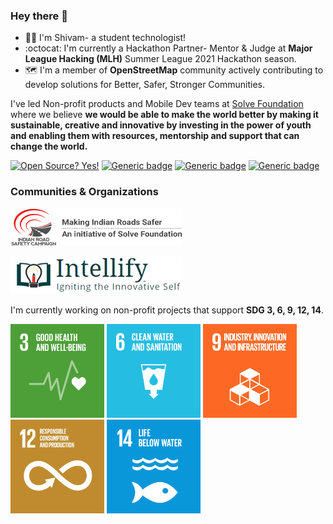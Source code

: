 ### Hey there 👋

- :man_technologist: I'm Shivam- a student technologist! 
- :octocat: I'm currently a Hackathon Partner- Mentor & Judge at **Major League Hacking (MLH)** Summer League 2021 Hackathon season.
- :world_map: I'm a member of **OpenStreetMap** community actively contributing to develop solutions for Better, Safer, Stronger Communities. 

I've led Non-profit products and Mobile Dev teams at [Solve Foundation](https://solvefoundation.org/) where we believe **we would be able to make the world better by making it sustainable, creative and innovative by investing in the power of youth and enabling them with resources, mentorship and support that can change the world.**

[![Open Source? Yes!](https://badgen.net/badge/Open%20Source%20%3F/Yes%21/blue?icon=github)]() [![Generic badge](https://img.shields.io/badge/Mapsui-Contributor-<COLOR>.svg)](https://github.com/Mapsui/Mapsui/graphs/contributors) [![Generic badge](https://badges.devpost-shields.com/get-badge?name=Portfolio&id=project-id&type=small-logo-left-text-blend&style=flat)](https://devpost.com/shivam-318b?ref_content=user-portfolio&ref_feature=portfolio&ref_medium=global-nav) [![Generic badge](https://badgen.net/badge/icon/medium?icon=medium&label)](https://medium.com/@shivambeniwal)

### Communities & Organizations

<p>
  <a href="https://irsc.road-safety.co.in/" title="">
<img src="https://raw.githubusercontent.com/devthepenguin/devthepenguin/master/Resources/irsc_logo.png" alt="" width="275" height="60"> 
    </a>
 </p>
 
 <p>
  <a href="https://www.intellify.in/" title="">
<img src="https://raw.githubusercontent.com/devthepenguin/devthepenguin/master/Resources/logo-new.png" alt="" width="275" height="60">
    </a>
  </p>

I'm currently working on non-profit projects that support **SDG 3, 6, 9, 12, 14**.

<img src="https://raw.githubusercontent.com/devthepenguin/devthepenguin/master/Resources/E_GIF_03.gif" alt="" width="150" height="150"> <img src="https://raw.githubusercontent.com/devthepenguin/devthepenguin/master/Resources/SDG-6.gif" alt="" width="150" height="150"> <img src="https://raw.githubusercontent.com/devthepenguin/devthepenguin/master/Resources/E_GIF_09.gif" alt="" width="150" height="150"> <img src="https://raw.githubusercontent.com/devthepenguin/devthepenguin/master/Resources/E_GIF_12.gif" alt="" width="150" height="150"> <img src="https://raw.githubusercontent.com/devthepenguin/devthepenguin/master/Resources/E_GIF_14.gif" alt="" width="150" height="150"> 


<!--
**devthepenguin/devthepenguin** is a ✨ _special_ ✨ repository because its `README.md` (this file) appears on your GitHub profile.

Here are some ideas to get you started:

- 🔭 I’m currently working on ...
- 🌱 I’m currently learning ...
- 👯 I’m looking to collaborate on ...
- 🤔 I’m looking for help with ...
- 💬 Ask me about ...
- 📫 How to reach me: ...
- 😄 Pronouns: ...
- ⚡ Fun fact: ...
-->
